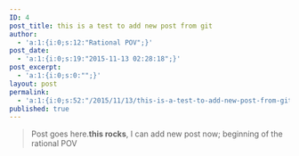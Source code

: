 ```yaml
---
ID: 4
post_title: this is a test to add new post from git
author:
  - 'a:1:{i:0;s:12:"Rational POV";}'
post_date:
  - 'a:1:{i:0;s:19:"2015-11-13 02:28:18";}'
post_excerpt:
  - 'a:1:{i:0;s:0:"";}'
layout: post
permalink:
  - 'a:1:{i:0;s:52:"/2015/11/13/this-is-a-test-to-add-new-post-from-git/";}'
published: true
---
```

> Post goes here.**this rocks**, I can add new post now; beginning of the rational POV
